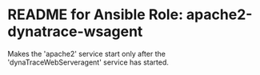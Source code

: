 # README for Ansible Role: apache2-dynatrace-wsagent

Makes the 'apache2' service start only after the 'dynaTraceWebServeragent' service has started.